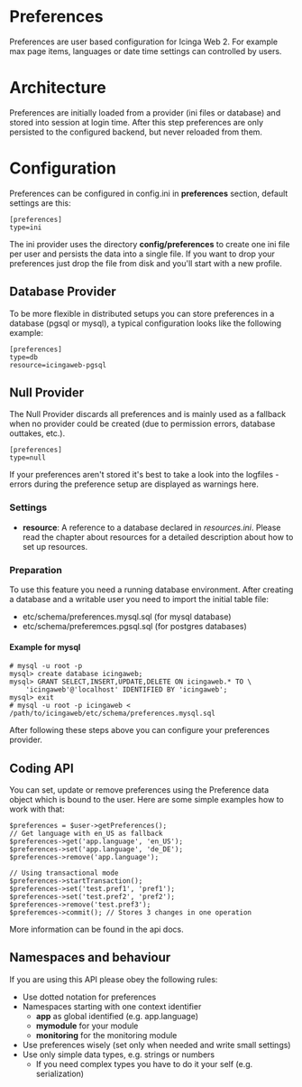 # Preferences

Preferences are user based configuration for Icinga Web 2. For example max page
items, languages or date time settings can controlled by users.

# Architecture

Preferences are initially loaded from a provider (ini files or database) and
stored into session at login time. After this step preferences are only
persisted to the configured backend, but never reloaded from them.

# Configuration

Preferences can be configured in config.ini in **preferences** section, default
settings are this:

    [preferences]
    type=ini

The ini provider uses the directory **config/preferences** to create one ini
file per user and persists the data into a single file. If you want to drop your
preferences just drop the file from disk and you'll start with a new profile.

## Database Provider

To be more flexible in distributed setups you can store preferences in a
database (pgsql or mysql), a typical configuration looks like the following
example:

    [preferences]
    type=db
    resource=icingaweb-pgsql

## Null Provider

The Null Provider discards all preferences and is mainly used as a fallback when no provider could be
created (due to permission errors, database outtakes, etc.).

    [preferences]
    type=null

If your preferences aren't stored it's best to take a look into the logfiles - errors during the preference setup
are displayed as warnings here.

### Settings

* **resource**: A reference to a database declared in *resources.ini*. Please read the chapter about
 resources for a detailed description about how to set up resources.

### Preparation

To use this feature you need a running database environment. After creating a
database and a writable user you need to import the initial table file:

* etc/schema/preferences.mysql.sql (for mysql database)
* etc/schema/preferemces.pgsql.sql (for postgres databases)

#### Example for mysql

    # mysql -u root -p
    mysql> create database icingaweb;
    mysql> GRANT SELECT,INSERT,UPDATE,DELETE ON icingaweb.* TO \
        'icingaweb'@'localhost' IDENTIFIED BY 'icingaweb';
    mysql> exit
    # mysql -u root -p icingaweb < /path/to/icingaweb/etc/schema/preferences.mysql.sql

After following these steps above you can configure your preferences provider.

## Coding API

You can set, update or remove preferences using the Preference data object
which is bound to the user. Here are some simple examples how to work with
that:

    $preferences = $user->getPreferences();
    // Get language with en_US as fallback
    $preferences->get('app.language', 'en_US');
    $preferences->set('app.language', 'de_DE');
    $preferences->remove('app.language');

    // Using transactional mode
    $preferences->startTransaction();
    $preferences->set('test.pref1', 'pref1');
    $preferences->set('test.pref2', 'pref2');
    $preferences->remove('test.pref3');
    $preferemces->commit(); // Stores 3 changes in one operation

More information can be found in the api docs.

## Namespaces and behaviour

If you are using this API please obey the following rules:

* Use dotted notation for preferences
* Namespaces starting with one context identifier
    * **app** as global identified (e.g. app.language)
    * **mymodule** for your module
    * **monitoring** for the monitoring module
* Use preferences wisely (set only when needed and write small settings)
* Use only simple data types, e.g. strings or numbers
    * If you need complex types you have to do it your self (e.g. serialization)
